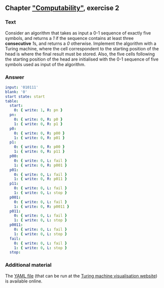 ## Chapter ["Computability"](https://comp-think.github.io/book/03.pdf), exercise 2

### Text
Consider an algorithm that takes as input a 0-1 sequence of exactly five symbols, and returns a *1* if the sequence contains at least three **consecutive** *1*s, and returns a *0* otherwise. Implement the algorithm with a Turing machine, where the cell correspondent to the starting position of the head is where the final result must be stored. Also, the five cells following the starting position of the head are initialised with the 0-1 sequence of five symbols used as input of the algorithm.

### Answer
```yaml
input: '010111'
blank: '0'
start state: start
table:
  start:
    0: { write: 1, R: pn }
  pn:
    0: { write: 0, R: p0 }
    1: { write: 0, R: p1 }
  p0:
    0: { write: 0, R: p00 }
    1: { write: 0, R: p01 }
  p1:
    0: { write: 0, R: p00 }
    1: { write: 0, R: p11 }
  p00:
    0: { write: 0, L: fail }
    1: { write: 0, R: p001 }
  p01:
    0: { write: 0, L: fail }
    1: { write: 0, R: p011 }
  p11:
    0: { write: 0, L: fail }
    1: { write: 0, L: stop }
  p001:
    0: { write: 0, L: fail }
    1: { write: 0, R: p0011 }
  p011:
    0: { write: 0, L: fail }
    1: { write: 0, L: stop }
  p0011:
    0: { write: 0, L: fail }
    1: { write: 0, L: stop }
  fail:
    0: { write: 0, L: fail }
    1: { write: 0, L: stop }
  stop:
```

### Additional material
The [YAML file](exercise-2.yaml) (that can be run at the  [Turing machine visualisation website](http://turingmachine.io/)) is available online.
